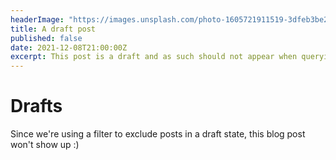 ```yaml
---
headerImage: "https://images.unsplash.com/photo-1605721911519-3dfeb3be25e7?ixlib=rb-1.2.1&ixid=MnwxMjA3fDB8MHxwaG90by1wYWdlfHx8fGVufDB8fHx8&auto=format"
title: A draft post
published: false
date: 2021-12-08T21:00:00Z
excerpt: This post is a draft and as such should not appear when querying.
---
```

# Drafts
Since we're using a filter to exclude posts in a draft state, this blog post won't show up :)